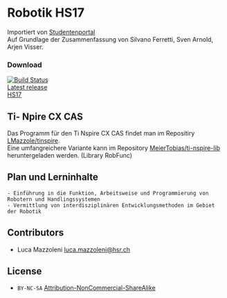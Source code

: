 # Robotik HS17
Importiert von [Studentenportal](https://studentenportal.ch/dokumente/rob/)  
Auf Grundlage der Zusammenfassung von Silvano Ferretti, Sven Arnold, Arjen Visser. 

### Download
[![Build Status](https://travis-ci.org/LMazzole/RobotikHs17.svg?branch=master)](https://travis-ci.org/LMazzole/RobotikHs17)  
[Latest release](https://github.com/LMazzole/RobotikHs17/releases/latest)  
[HS17](https://github.com/LMazzole/RobotikHs17/releases/download/HS17/Rob.pdf)  

## Ti- Npire CX CAS
Das Programm für den Ti Nspire CX CAS findet man im Repositiry [LMazzole/tinspire](https://github.com/LMazzole/tinspire).  
Eine umfangreichere Variante kann im Repository [MeierTobias/ti-nspire-lib](https://github.com/MeierTobias/ti-nspire-lib) heruntergeladen werden. (Library RobFunc)

## Plan und Lerninhalte
    - Einführung in die Funktion, Arbeitsweise und Programmierung von Robotern und Handlingssystemen
    - Vermittlung von interdisziplinären Entwicklungsmethoden im Gebiet der Robotik
## Contributors
   - Luca Mazzoleni luca.mazzoleni@hsr.ch  

## License

* `BY-NC-SA` [Attribution-NonCommercial-ShareAlike](https://github.com/idleberg/Creative-Commons-Markdown/blob/spaces/4.0/by-nc-sa.markdown)
